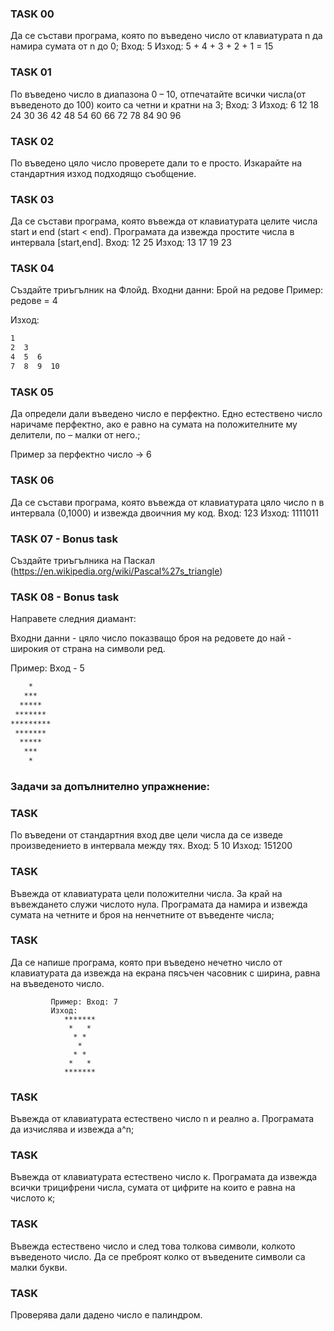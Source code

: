 ### TASK 00

Да се състави програма, която по въведено число от клавиатурата n да намира сумата от n до 0;
Вход: 5 
Изход: 5 + 4 + 3 + 2 + 1 = 15

### TASK 01

По въведено число в диапазона 0 – 10, отпечатайте всички  числа(от въведеното до 100) които са четни и кратни на 3;
Вход: 3
Изход: 6 12 18 24 30 36 42 48 54 60 66 72 78 84 90 96

### TASK 02

По въведено цяло число проверете дали то е просто. Изкарайте на стандартния изход подходящо съобщение.

### TASK 03

Да се състави програма, която въвежда от клавиатурата целите числа start и end (start < end). Програмата да извежда простите числа в интервала [start,end].
Вход: 12 25
Изход: 13 17 19 23

### TASK  04

Създайте триъгълник на Флойд.
Входни данни: Брой на редове 
Пример: редове = 4

Изход: 

``` txt
1
2  3
4  5  6
7  8  9  10

```

### TASK 05

Да определи дали въведено число е перфектно. Едно  естествено число наричаме перфектно, ако е равно на сумата на положителните му делители, по – малки от него.;

Пример за перфектно число -> 6

### TASK 06

Да се състави програма, която въвежда от клавиатурата цяло число n в интервала (0,1000) и извежда двоичния му код.
Вход: 123
Изход: 1111011

### TASK 07 - Bonus task

Създайте триъгълника на Паскал (https://en.wikipedia.org/wiki/Pascal%27s_triangle)



### TASK  08 - Bonus task 

Направете следния диамант:

Входни данни - цяло число показващо броя на редовете до най - широкия от страна на символи ред.

Пример: Вход - 5

```txt
    *
   ***
  *****
 *******
*********
 *******
  *****
   ***
    *
```



### Задачи за допълнително упражнение:

### TASK 

По въведени от стандартния вход две цели числа да се изведе произведението в интервала между тях. 
Вход: 5 10
Изход: 151200

### TASK 

Въвежда от клавиатурата цели положителни числа. За край на въвеждането служи числото нула. Програмата да намира и извежда сумата на четните и броя на ненчетните от въведенте числа;

### TASK  

Да се напише програма, която при въведено нечетно число от клавиатурата да извежда на екрана пясъчен часовник с ширина, равна на въведеното число.

```
         Пример: Вход: 7
         Изход: 
            *******
             *   *
              * *
               *
              * *
             *   *
            ******* 
```

### TASK 

Въвежда от клавиатурата естествено число n и реално a. Програмата да изчислява и извежда а^n;

### TASK 

Въвежда от клавиатурата естествено число к. Програмата да извежда всички трицифрени числа, сумата от цифрите на които е равна на числото к;

### TASK 

Въвежда естествено число и след това толкова символи, колкото въведеното число. Да се преброят колко от въведените символи са малки букви.

### TASK 

Проверява дали дадено число е палиндром.

### 